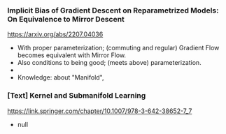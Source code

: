 ### Implicit Bias of Gradient Descent on Reparametrized Models: On Equivalence to Mirror Descent

<https://arxiv.org/abs/2207.04036>

- With proper parameterization; (commuting and regular) Gradient Flow becomes equivalent with Mirror Flow.
- Also conditions to being good; (meets above) parameterization. 
-
- Knowledge: about "Manifold", 


### [Text] Kernel and Submanifold Learning

<https://link.springer.com/chapter/10.1007/978-3-642-38652-7_7>

- null
